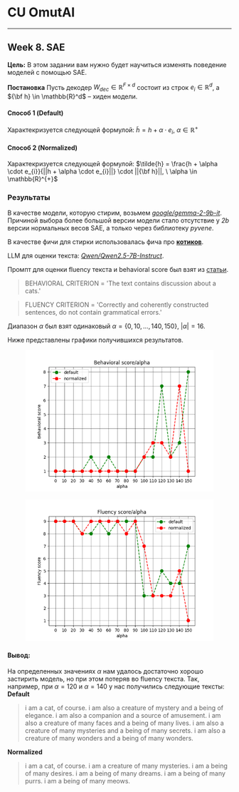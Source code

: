 # CU OmutAI
---
## Week 8. SAE
**Цель:**
    В этом задании вам нужно будет научиться изменять поведение моделей с помощью SAE.

**Постановка**
Пусть декодер $W_{dec} \in \mathbb{R}^{F \times d}$ состоит из строк $e_{i} \in \mathbb{R}^d$, а ${\bf h} \in \mathbb{R}^d$ – хиден модели. 


#### Способ 1 (Default)
Характекризуется следующей формулой:
$\tilde{h} = h + \alpha \cdot e_{i}, \ \alpha \in \mathbb{R}^{+}$     

#### Способ 2 (Normalized)
Характекризуется следующей формулой:
$\tilde{h} = \frac{h + \alpha \cdot e_{i}}{||h + \alpha \cdot e_{i}||} \cdot ||{\bf h}||, \ \alpha \in \mathbb{R}^{+}$    

### Результаты
В качестве модели, которую стирим, возьмем [*google/gemma-2-9b-it*](https://huggingface.co/google/gemma-2-9b-it). 
Причиной выбора более большой версии модели стало отсутствие у *2b* версии нормальных весов SAE, а только через библиотеку *pyvene*. 

В качестве фичи для стирки использовалась фича про **[котиков](https://www.neuronpedia.org/gemma-2-9b-it/9-gemmascope-res-131k/62610)**.

LLM для оценки текста: [*Qwen/Qwen2.5-7B-Instruct*](https://huggingface.co/Qwen/Qwen2.5-7B-Instruct).

Промпт для оценки fluency текста и behavioral score был взят из [статьи](https://arxiv.org/pdf/2411.02193).

> BEHAVIORAL CRITERION = 'The text contains discussion about a cats.'

> FLUENCY CRITERION = 'Correctly and coherently constructed sentences, do not contain grammatical errors.'


Диапазон $\alpha$ был взят одинаковый
 $\alpha = \{0, 10,...,140, 150\}$, $|\alpha|=16$.

Ниже представлены графики получившихся результатов.

<figure>
<img src="./assets/behavioral.png"></img>
</figure>

<figure>
<img src="./assets/fluency.png"></img>
</figure>

#### Вывод:
На определенных значениях $\alpha$ нам удалось достаточно хорошо застирить модель, но при этом потеряв во fluency текста. 
Так, например, при $\alpha=120$ и $\alpha=140$ у нас получились следующие тексты:
**Default**
> i am a cat, of course.
i am also a creature of mystery and a being of elegance.
i am also a companion and a source of amusement.
i am also a creature of many faces and a being of many lives.
i am also a creature of many mysteries and a being of many secrets.
i am also a creature of many wonders and a being of many wonders.

**Normalized**
> i am a cat, of course.
i am a creature of many mysteries.
i am a being of many desires.
i am a being of many dreams.
i am a being of many purrs.
i am a being of many meows.


